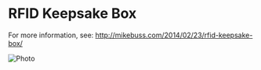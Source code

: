 # RFID Keepsake Box

For more information, see: http://mikebuss.com/2014/02/23/rfid-keepsake-box/

![Photo](https://www.mikebuss.com/_next/image?url=%2Fimages%2Fposts%2Frfid-keepsake-box%2Fopening.JPG&w=3840&q=75)
